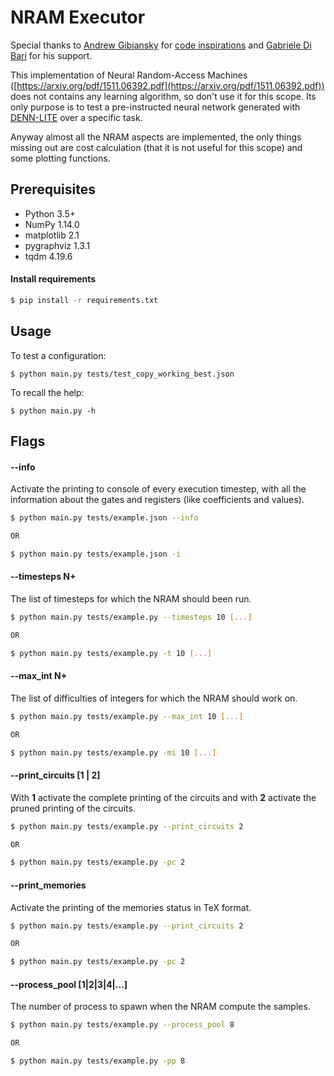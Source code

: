 NRAM Executor
=============

Special thanks to [Andrew Gibiansky](http://andrew.gibiansky.com) for
[code inspirations](https://github.com/gibiansky/experiments) and [Gabriele Di Bari](https://github.com/Gabriele91) for his support.

This implementation of Neural Random-Access Machines ([https://arxiv.org/pdf/1511.06392.pdf](https://arxiv.org/pdf/1511.06392.pdf)) does not contains any learning algorithm, so don't use it for this scope.
Its only purpose is to test a pre-instructed neural network generated with [DENN-LITE](https://github.com/Gabriele91/DENN-LITE) over a specific task.

Anyway almost all the NRAM aspects are implemented, the only things missing out are cost calculation (that it is not useful for this scope) and some plotting functions.

Prerequisites
-------------
- Python 3.5+
- NumPy 1.14.0
- matplotlib 2.1
- pygraphviz 1.3.1
- tqdm 4.19.6
#### Install requirements 
```sh
$ pip install -r requirements.txt
```

Usage
-----
To test a configuration:

    $ python main.py tests/test_copy_working_best.json

To recall the help:

    $ python main.py -h

Flags
-----
#### --info
Activate the printing to console of every execution timestep, with all
the information about the gates and registers (like coefficients and values).

```sh
$ python main.py tests/example.json --info

OR

$ python main.py tests/example.json -i
```

#### --timesteps N+
The list of timesteps for which the NRAM should been run.
```sh
$ python main.py tests/example.py --timesteps 10 [...]

OR

$ python main.py tests/example.py -t 10 [...]
```

#### --max_int N+
The list of difficulties of integers for which the NRAM should work on.
```sh
$ python main.py tests/example.py --max_int 10 [...]

OR

$ python main.py tests/example.py -mi 10 [...]
```

#### --print_circuits [1 | 2]
With **1** activate the complete printing of the circuits and with **2** activate the pruned printing of the circuits.
```sh
$ python main.py tests/example.py --print_circuits 2

OR

$ python main.py tests/example.py -pc 2
```

#### --print_memories
Activate the printing of the memories status in TeX format.
```sh
$ python main.py tests/example.py --print_circuits 2

OR

$ python main.py tests/example.py -pc 2
```

#### --process_pool [1|2|3|4|...]
The number of process to spawn when the NRAM compute the samples.
```sh
$ python main.py tests/example.py --process_pool 8

OR

$ python main.py tests/example.py -pp 8
```

